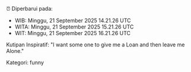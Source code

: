 ⏰ Diperbarui pada:
- WIB: Minggu, 21 September 2025 14.21.26 UTC
- WITA: Minggu, 21 September 2025 15.21.26 UTC
- WIT: Minggu, 21 September 2025 16.21.26 UTC

Kutipan Inspiratif:
"I want some one to give me a Loan and then leave me Alone."


Kategori: funny


